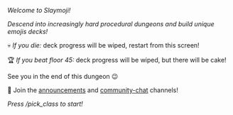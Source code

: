 *Welcome to Slaymoji\!*

_Descend into increasingly hard procedural dungeons and build unique emojis decks\!_

💀 *If you die:* deck progress will be wiped, restart from this screen\!

🏆 *If you beat floor 45:* deck progress will be wiped, but there will be cake\!

See you in the end of this dungeon 😉

🚨 Join the [announcements](https://t.me/slaymoji) and [community\-chat](https://t.me/slaymoji_chat) channels\!

*Press /pick\_class to start\!*